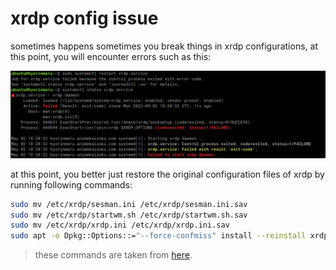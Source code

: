 # xrdp config issue
sometimes happens sometimes you break things in xrdp configurations, at this point, you will encounter errors such as this:

![image](resources/Screenshot%20at%202022-05-02%2020-26-44.png)


at this point, you better just restore the original configuration files of xrdp by running following commands:
```sh
sudo mv /etc/xrdp/sesman.ini /etc/xrdp/sesman.ini.sav
sudo mv /etc/xrdp/startwm.sh /etc/xrdp/startwm.sh.sav
sudo mv /etc/xrdp/xrdp.ini /etc/xrdp/xrdp.ini.sav
sudo apt -o Dpkg::Options::="--force-confmiss" install --reinstall xrdp
```

> these commands are taken from [here](https://github.com/neutrinolabs/xrdp/issues/1614#issuecomment-648664516).
